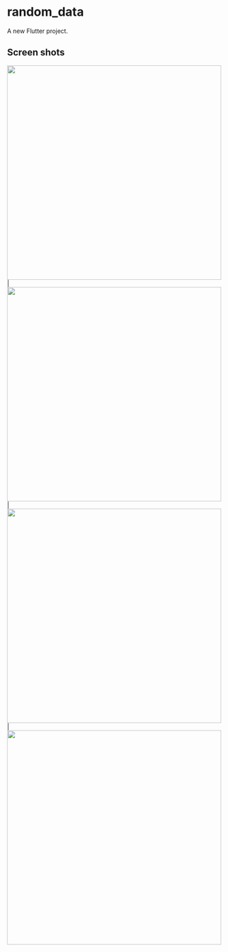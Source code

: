 # random_data

A new Flutter project.

## Screen shots

<img src = "https://user-images.githubusercontent.com/121150847/234342192-36658133-6738-473e-b7c8-04909b744428.jpeg" height = 500px/> |
<img src = "https://user-images.githubusercontent.com/121150847/234342201-126fbe41-d8d2-4108-95d5-a70cba1fbf11.jpeg" height = 500px/> |
<img src = "https://user-images.githubusercontent.com/121150847/234342174-a606e9bf-16b1-49e0-a8fd-214c69df94cd.jpeg" height = 500px/> |
<img src = "https://user-images.githubusercontent.com/121150847/234342183-48e2851c-e3db-4b3c-9217-2bda706af569.jpeg" height = 500px/>

